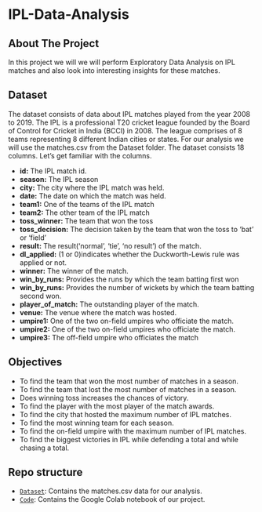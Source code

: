 # IPL-Data-Analysis

## About The Project
In this project we will we will perform Exploratory Data Analysis on IPL matches and also look into interesting insights for these matches.

## Dataset
The dataset consists of data about IPL matches played from the year 2008 to 2019. The IPL is a professional T20 cricket league founded by the Board of Control for Cricket in India (BCCI) in 2008. The league comprises of 8 teams representing 8 different Indian cities or states. For our analysis we will use the matches.csv from the Dataset folder.
The dataset consists 18 columns. Let’s get familiar with the columns.
* __id:__ The IPL match id.
* __season:__ The IPL season
* __city:__ The city where the IPL match was held.
* __date:__ The date on which the match was held.
* __team1:__ One of the teams of the IPL match
* __team2:__ The other team of the IPL match
* __toss_winner:__ The team that won the toss
* __toss_decision:__ The decision taken by the team that won the toss to ‘bat’ or ‘field’
* __result:__ The result(‘normal’, ‘tie’, ‘no result’) of the match.
* __dl_applied:__ (1 or 0)indicates whether the Duckworth-Lewis rule was applied or not.
* __winner:__ The winner of the match.
* __win_by_runs:__ Provides the runs by which the team batting first won
* __win_by_runs:__ Provides the number of wickets by which the team batting second won.
* __player_of_match:__ The outstanding player of the match.
* __venue:__ The venue where the match was hosted.
* __umpire1:__ One of the two on-field umpires who officiate the match.
* __umpire2:__ One of the two on-field umpires who officiate the match.
* __umpire3:__ The off-field umpire who officiates the match

## Objectives
* To find the team that won the most number of matches in a season.
* To find the team that lost the most number of matches in a season.
* Does winning toss increases the chances of victory.
* To find the player with the most player of the match awards.
* To find the city that hosted the maximum number of IPL matches.
* To find the most winning team for each season.
* To find the on-field umpire with the maximum number of IPL matches.
* To find the biggest victories in IPL while defending a total and while chasing a total.

## Repo structure
+ [`Dataset`](/Dataset/): Contains the matches.csv data for our analysis.
+ [`Code`](/Code/): Contains the Google Colab notebook of our project.
